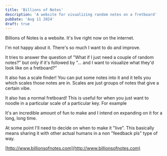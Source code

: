 ```yaml
---
title: 'Billions of Notes'
description: 'A website for visualizing random notes on a fretboard'
pubDate: 'Aug 11 2024'
draft: true
---
```


Billions of Notes is a website. It's live right now on the internet. 

I'm not happy about it. There's so much I want to do and improve.

It tries to answer the question of "What if I just need a couple of random notes?" but only if it's followed by "... and I want to visualize what they'd look like on a fretboard?"

It also has a scale finder! You can put some notes into it and it tells you which scales those notes are in. Scales are just groups of notes that give a certain vibe.

It also has a normal fretboard! This is useful for when you just want to noodle in a particular scale of a particular key. For example

It's an incredible amount of fun to make and I intend on expanding on it for a long, long time. 

At some point I'll need to decide on when to make it "live". This basically means sharing it with other actual humans in a non "feedback pls" type of way. 

[http://www.billionsofnotes.com](http://www.billionsofnotes.com)
